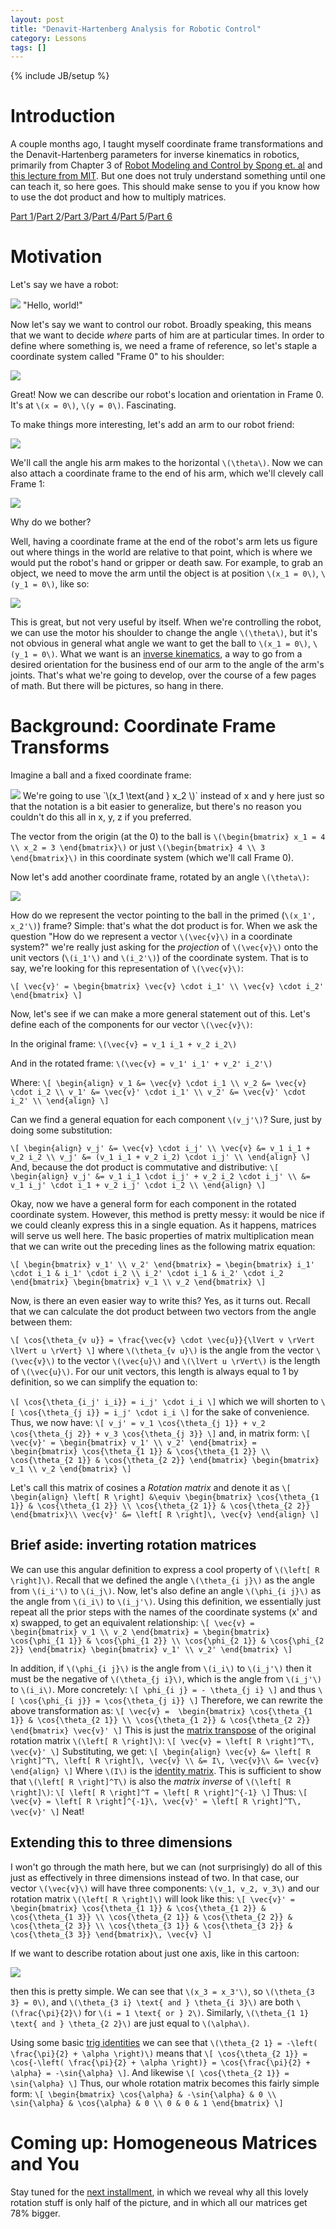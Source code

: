 ```yaml
---
layout: post
title: "Denavit-Hartenberg Analysis for Robotic Control"
category: Lessons
tags: []
---
```

{% include JB/setup %}

# Introduction

A couple months ago, I taught myself coordinate frame transformations and the Denavit-Hartenberg parameters for inverse kinematics in robotics, primarily from Chapter 3 of [Robot Modeling and Control by Spong et. al](http://www.amazon.com/Robot-Modeling-Control-Mark-Spong/dp/0471649902) and [this lecture from MIT](http://ocw.mit.edu/courses/aeronautics-and-astronautics/16-07-dynamics-fall-2009/lecture-notes/MIT16_07F09_Lec03.pdf). But one does not truly understand something until one can teach it, so here goes. This should make sense to you if you know how to use the dot product and how to multiply matrices. 

[Part 1](/2012/06/05/denavit-hartenberg-robotic-control/)/[Part 2](/2012/06/09/denavit-hartenberg-for-robotics-part-2-homogeneous-matrices/)/[Part 3](/2012/06/10/denavit-hartenberg-for-robotics-part-3-the-d-h-parameters/)/[Part 4](/2012/06/19/denavit-hartenberg-parameters-part-4-existence-and-uniqueness/)/[Part 5](/2012/06/25/denavit-hartenberg-analysis-part-5-assigning-coordinate-frames/)/[Part 6](/2012/06/27/denavit-hartenberg-analysis-part-6-examples/)

# Motivation

Let's say we have a robot:

<img src="/img/2012-06-05/robot.png">
"Hello, world!"

Now let's say we want to control our robot. Broadly speaking, this means that we want to decide *where* parts of him are at particular times. In order to define where something is, we need a frame of reference, so let's staple a coordinate system called "Frame 0" to his shoulder:

<img src="/img/2012-06-05/robot_with_frame_0.png">

Great! Now we can describe our robot's location and orientation in Frame 0. It's at `\(x = 0\)`, `\(y = 0\)`. Fascinating.

To make things more interesting, let's add an arm to our robot friend:

<img src="/img/2012-06-05/robot_with_arm.png">

We'll call the angle his arm makes to the horizontal `\(\theta\)`. Now we can also attach a coordinate frame to the end of his arm, which we'll clevely call Frame 1:

<img src="/img/2012-06-05/robot_with_arm_and_frame_1.png">

Why do we bother?

Well, having a coordinate frame at the end of the robot's arm lets us figure out where things in the world are relative to that point, which is where we would put the robot's hand or gripper or death saw. For example, to grab an object, we need to move the arm until the object is at position `\(x_1 = 0\)`, `\(y_1 = 0\)`, like so:

<img src="/img/2012-06-05/robot_with_arm_and_frame_1_and_ball.png">

This is great, but not very useful by itself. When we're controlling the robot, we can use the motor his shoulder to change the angle `\(\theta\)`, but it's not obvious in general what angle we want to get the ball to `\(x_1 = 0\)`, `\(y_1 = 0\)`. What we want is an [inverse kinematics](http://en.wikipedia.org/wiki/Inverse_kinematics), a way to go from a desired orientation for the business end of our arm to the angle of the arm's joints. That's what we're going to develop, over the course of a few pages of math. But there will be pictures, so hang in there. 

# Background: Coordinate Frame Transforms

Imagine a ball and a fixed coordinate frame:

<img src="/img/2012-06-05/ball_frame_0.png">
We're going to use `\(x_1 \text{and } x_2 \)` instead of x and y here just so that the notation is a bit easier to generalize, but there's no reason you couldn't do this all in x, y, z if you preferred.

The vector from the origin (at the 0) to the ball is `\(\begin{bmatrix} x_1 = 4 \\ x_2 = 3 \end{bmatrix}\)` or just `\(\begin{bmatrix} 4 \\ 3 \end{bmatrix}\)` in this coordinate system (which we'll call Frame 0). 

Now let's add another coordinate frame, rotated by an angle `\(\theta\)`:

<img src="/img/2012-06-05/ball_frame_0_and_1.png">

How do we represent the vector pointing to the ball in the primed (`\(x_1', x_2'\)`) frame? Simple: that's what the dot product is for. When we ask the question "How do we represent a vector `\(\vec{v}\)` in a coordinate system?" we're really just asking for the *projection* of `\(\vec{v}\)` onto the unit vectors (`\(i_1'\)` and `\(i_2'\)`) of the coordinate system. That is to say, we're looking for this representation of `\(\vec{v}\)`:

`\[
\vec{v}' = \begin{bmatrix} \vec{v} \cdot i_1' \\ \vec{v} \cdot i_2' \end{bmatrix}
\]`

Now, let's see if we can make a more general statement out of this. Let's define each of the components for our vector `\(\vec{v}\)`:

In the original frame:
`\(\vec{v} = v_1 i_1 + v_2 i_2\)`

And in the rotated frame:
`\(\vec{v} = v_1' i_1' + v_2' i_2'\)`

Where:
`\[
\begin{align}
v_1 &= \vec{v} \cdot i_1 \\
v_2 &= \vec{v} \cdot i_2 \\
v_1' &= \vec{v}' \cdot i_1' \\
v_2' &= \vec{v}' \cdot i_2' \\
\end{align}
\]`

Can we find a general equation for each component `\(v_j'\)`? Sure, just by doing some substitution:

`\[
\begin{align}
v_j' &= \vec{v} \cdot i_j' \\
\vec{v} &= v_1 i_1 + v_2 i_2 \\
v_j' &= (v_1 i_1 + v_2 i_2) \cdot i_j' \\
\end{align}
\]`
And, because the dot product is commutative and distributive:
`\[
\begin{align}
v_j' &= v_1 i_1 \cdot i_j' + v_2 i_2 \cdot i_j' \\
 &= v_1 i_j' \cdot i_1 + v_2 i_j' \cdot i_2 \\
\end{align}
\]`

Okay, now we have a general form for each component in the rotated coordinate system. However, this method is pretty messy: it would be nice if we could cleanly express this in a single equation. As it happens, matrices will serve us well here. The basic properties of matrix multiplication mean that we can write out the preceding lines as the following matrix equation:

`\[
\begin{bmatrix}
v_1' \\
v_2'
\end{bmatrix} =
\begin{bmatrix}
i_1' \cdot i_1 & i_1' \cdot i_2 \\
i_2' \cdot i_1 & i_2' \cdot i_2
\end{bmatrix}
\begin{bmatrix}
v_1 \\
v_2
\end{bmatrix}
\]`

Now, is there an even easier way to write this? Yes, as it turns out. Recall that we can calculate the dot product between two vectors from the angle between them:

`\[
\cos{\theta_{v u}} = \frac{\vec{v} \cdot \vec{u}}{\lVert v \rVert \lVert u \rVert}
\]`
where `\(\theta_{v u}\)` is the angle from the vector `\(\vec{v}\)` to the vector `\(\vec{u}\)` and `\(\lVert u \rVert\)` is the length of `\(\vec{u}\)`. For our unit vectors, this length is always equal to 1 by definition, so we can simplify the equation to:

`\[
\cos{\theta_{i_j' i_i}} = i_j' \cdot i_i
\]`
which we will shorten to
`\[
\cos{\theta_{j i}} = i_j' \cdot i_i
\]`
for the sake of convenience. Thus, we now have:
`\[
v_j' = v_1 \cos{\theta_{j 1}} + v_2 \cos{\theta_{j 2}} + v_3 \cos{\theta_{j 3}}
\]`
and, in matrix form:
`\[
\vec{v}' = \begin{bmatrix}
v_1' \\
v_2'
\end{bmatrix} =
\begin{bmatrix}
\cos{\theta_{1 1}} & \cos{\theta_{1 2}} \\
\cos{\theta_{2 1}} & \cos{\theta_{2 2}}
\end{bmatrix}
\begin{bmatrix}
v_1 \\
v_2
\end{bmatrix}
\]`

Let's call this matrix of cosines a *Rotation matrix* and denote it as 
`\[
\begin{align}
\left[ R \right] &\equiv \begin{bmatrix}
\cos{\theta_{1 1}} & \cos{\theta_{1 2}} \\
\cos{\theta_{2 1}} & \cos{\theta_{2 2}}
\end{bmatrix}\\
\vec{v}' &= \left[ R \right]\, \vec{v}
\end{align}
\]`

## Brief aside: inverting rotation matrices
We can use this angular definition to express a cool property of `\(\left[ R \right]\)`. Recall that we defined the angle `\(\theta_{i j}\)` as the angle from `\(i_i'\)` to `\(i_j\)`. Now, let's also define an angle `\(\phi_{i j}\)` as the angle from `\(i_i\)` to `\(i_j'\)`. Using this definition, we essentially just repeat all the prior steps with the names of the coordinate systems (x' and x) swapped, to get an equivalent relationship:
`\[
\vec{v} = \begin{bmatrix}
v_1 \\
v_2
\end{bmatrix} =
\begin{bmatrix}
\cos{\phi_{1 1}} & \cos{\phi_{1 2}} \\
\cos{\phi_{2 1}} & \cos{\phi_{2 2}}
\end{bmatrix}
\begin{bmatrix}
v_1' \\
v_2'
\end{bmatrix}
\]`

In addition, if `\(\phi_{i j}\)` is the angle from `\(i_i\)` to `\(i_j'\)` then it must be the negative of `\(\theta_{j i}\)`, which is the angle from `\(i_j'\)` to `\(i_i\)`. More concretely:
`\[
\phi_{i j} = - \theta_{j i}
\]`
and thus
`\[
\cos{\phi_{i j}} = \cos{\theta_{j i}}
\]`
Therefore, we can rewrite the above transformation as:
`\[
\vec{v} = 
\begin{bmatrix}
\cos{\theta_{1 1}} & \cos{\theta_{2 1}} \\
\cos{\theta_{1 2}} & \cos{\theta_{2 2}}
\end{bmatrix} \vec{v}'
\]`
This is just the [matrix transpose](http://en.wikipedia.org/wiki/Transpose) of the original rotation matrix `\(\left[ R \right]\)`:
`\[
\vec{v} = \left[ R \right]^T\, \vec{v}'
\]`
Substituting, we get:
`\[
\begin{align}
\vec{v} &= \left[ R \right]^T\, \left[ R \right]\, \vec{v} \\
 &= I\, \vec{v}\\
 &= \vec{v}
\end{align}
\]`
Where `\(I\)` is the [identity matrix](http://en.wikipedia.org/wiki/Identity_matrix). This is sufficient to show that `\(\left[ R \right]^T\)` is also the *matrix inverse* of `\(\left[ R \right]\)`:
`\[
\left[ R \right]^T = \left[ R \right]^{-1}
\]`
Thus:
`\[
\vec{v} = \left[ R \right]^{-1}\, \vec{v}' = \left[ R \right]^T\, \vec{v}'
\]`
Neat!

## Extending this to three dimensions
I won't go through the math here, but we can (not surprisingly) do all of this just as effectively in three dimensions instead of two. In that case, our vector `\(\vec{v}\)` will have three components: `\(v_1, v_2, v_3\)` and our rotation matrix `\(\left[ R \right]\)` will look like this:
`\[
\vec{v}' = \begin{bmatrix}
\cos{\theta_{1 1}} & \cos{\theta_{1 2}} & \cos{\theta_{1 3}} \\
\cos{\theta_{2 1}} & \cos{\theta_{2 2}} & \cos{\theta_{2 3}} \\
\cos{\theta_{3 1}} & \cos{\theta_{3 2}} & \cos{\theta_{3 3}}
\end{bmatrix}\, \vec{v}
\]`

If we want to describe rotation about just one axis, like in this cartoon:

<img src="/img/2012-06-05/3d_rotation_example.png">

then this is pretty simple. We can see that `\(x_3 = x_3'\)`, so `\(\theta_{3 3} = 0\)`, and `\(\theta_{3 i} \text{ and } \theta_{i 3}\)` are both `\(\frac{\pi}{2}\)` for `\(i = 1 \text{ or } 2\)`. Similarly, `\(\theta_{1 1} \text{ and } \theta_{2 2}\)` are just equal to `\(\alpha\)`. 

Using some basic [trig identities](http://en.wikipedia.org/wiki/List_of_trigonometric_identities#Symmetry) we can see that `\(\theta_{2 1} = -\left( \frac{\pi}{2} + \alpha \right)\)` means that 
`\[
\cos{\theta_{2 1}} = \cos{-\left( \frac{\pi}{2} + \alpha \right)} = \cos{\frac{\pi}{2} + \alpha} = -\sin{\alpha}
\]`. 
And likewise
`\[
\cos{\theta_{2 1}} = \sin{\alpha}
\]`
Thus, our whole rotation matrix becomes this fairly simple form:
`\[
\begin{bmatrix}
\cos{\alpha} & -\sin{\alpha} & 0 \\
\sin{\alpha} & \cos{\alpha} & 0 \\
0 & 0 & 1
\end{bmatrix}
\]`

# Coming up: Homogeneous Matrices and You
Stay tuned for the [next installment](/2012/06/09/denavit-hartenberg-for-robotics-part-2-homogeneous-matrices/), in which we reveal why all this lovely rotation stuff is only half of the picture, and in which all our matrices get 78% bigger. 

